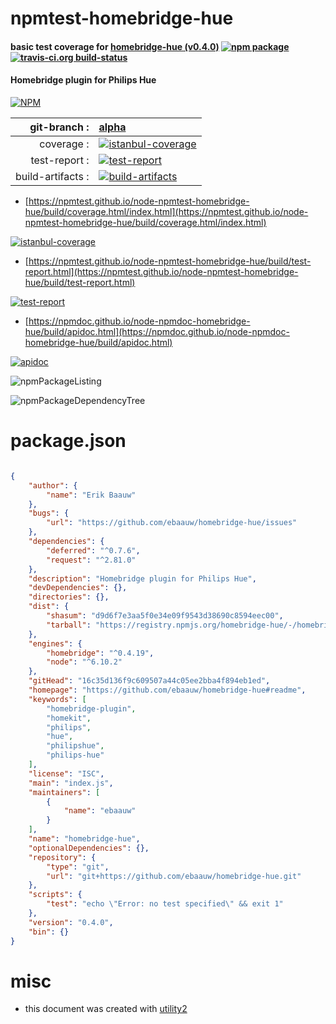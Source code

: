 # npmtest-homebridge-hue

#### basic test coverage for  [homebridge-hue (v0.4.0)](https://github.com/ebaauw/homebridge-hue#readme)  [![npm package](https://img.shields.io/npm/v/npmtest-homebridge-hue.svg?style=flat-square)](https://www.npmjs.org/package/npmtest-homebridge-hue) [![travis-ci.org build-status](https://api.travis-ci.org/npmtest/node-npmtest-homebridge-hue.svg)](https://travis-ci.org/npmtest/node-npmtest-homebridge-hue)

#### Homebridge plugin for Philips Hue

[![NPM](https://nodei.co/npm/homebridge-hue.png?downloads=true&downloadRank=true&stars=true)](https://www.npmjs.com/package/homebridge-hue)

| git-branch : | [alpha](https://github.com/npmtest/node-npmtest-homebridge-hue/tree/alpha)|
|--:|:--|
| coverage : | [![istanbul-coverage](https://npmtest.github.io/node-npmtest-homebridge-hue/build/coverage.badge.svg)](https://npmtest.github.io/node-npmtest-homebridge-hue/build/coverage.html/index.html)|
| test-report : | [![test-report](https://npmtest.github.io/node-npmtest-homebridge-hue/build/test-report.badge.svg)](https://npmtest.github.io/node-npmtest-homebridge-hue/build/test-report.html)|
| build-artifacts : | [![build-artifacts](https://npmtest.github.io/node-npmtest-homebridge-hue/glyphicons_144_folder_open.png)](https://github.com/npmtest/node-npmtest-homebridge-hue/tree/gh-pages/build)|

- [https://npmtest.github.io/node-npmtest-homebridge-hue/build/coverage.html/index.html](https://npmtest.github.io/node-npmtest-homebridge-hue/build/coverage.html/index.html)

[![istanbul-coverage](https://npmtest.github.io/node-npmtest-homebridge-hue/build/screenCapture.buildCi.browser.%252Ftmp%252Fbuild%252Fcoverage.lib.html.png)](https://npmtest.github.io/node-npmtest-homebridge-hue/build/coverage.html/index.html)

- [https://npmtest.github.io/node-npmtest-homebridge-hue/build/test-report.html](https://npmtest.github.io/node-npmtest-homebridge-hue/build/test-report.html)

[![test-report](https://npmtest.github.io/node-npmtest-homebridge-hue/build/screenCapture.buildCi.browser.%252Ftmp%252Fbuild%252Ftest-report.html.png)](https://npmtest.github.io/node-npmtest-homebridge-hue/build/test-report.html)

- [https://npmdoc.github.io/node-npmdoc-homebridge-hue/build/apidoc.html](https://npmdoc.github.io/node-npmdoc-homebridge-hue/build/apidoc.html)

[![apidoc](https://npmdoc.github.io/node-npmdoc-homebridge-hue/build/screenCapture.buildCi.browser.%252Ftmp%252Fbuild%252Fapidoc.html.png)](https://npmdoc.github.io/node-npmdoc-homebridge-hue/build/apidoc.html)

![npmPackageListing](https://npmtest.github.io/node-npmtest-homebridge-hue/build/screenCapture.npmPackageListing.svg)

![npmPackageDependencyTree](https://npmtest.github.io/node-npmtest-homebridge-hue/build/screenCapture.npmPackageDependencyTree.svg)



# package.json

```json

{
    "author": {
        "name": "Erik Baauw"
    },
    "bugs": {
        "url": "https://github.com/ebaauw/homebridge-hue/issues"
    },
    "dependencies": {
        "deferred": "^0.7.6",
        "request": "^2.81.0"
    },
    "description": "Homebridge plugin for Philips Hue",
    "devDependencies": {},
    "directories": {},
    "dist": {
        "shasum": "d9d6f7e3aa5f0e34e09f9543d38690c8594eec00",
        "tarball": "https://registry.npmjs.org/homebridge-hue/-/homebridge-hue-0.4.0.tgz"
    },
    "engines": {
        "homebridge": "^0.4.19",
        "node": "^6.10.2"
    },
    "gitHead": "16c35d136f9c609507a44c05ee2bba4f894eb1ed",
    "homepage": "https://github.com/ebaauw/homebridge-hue#readme",
    "keywords": [
        "homebridge-plugin",
        "homekit",
        "philips",
        "hue",
        "philipshue",
        "philips-hue"
    ],
    "license": "ISC",
    "main": "index.js",
    "maintainers": [
        {
            "name": "ebaauw"
        }
    ],
    "name": "homebridge-hue",
    "optionalDependencies": {},
    "repository": {
        "type": "git",
        "url": "git+https://github.com/ebaauw/homebridge-hue.git"
    },
    "scripts": {
        "test": "echo \"Error: no test specified\" && exit 1"
    },
    "version": "0.4.0",
    "bin": {}
}
```



# misc
- this document was created with [utility2](https://github.com/kaizhu256/node-utility2)
